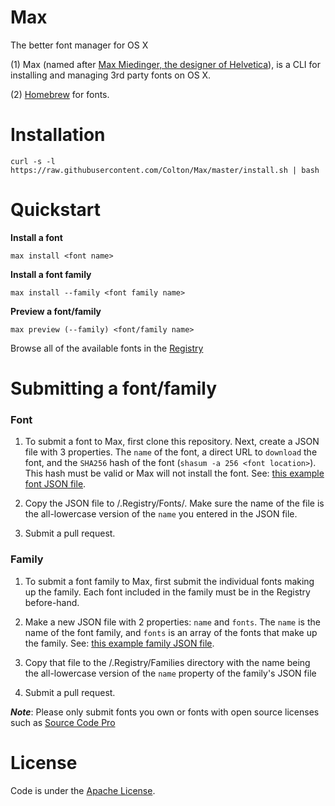 # Max
The better font manager for OS X

(1) Max (named after [Max Miedinger, the designer of Helvetica](https://en.wikipedia.org/wiki/Max_Miedinger)), is a CLI for installing and managing 3rd party fonts on OS X.

(2) [Homebrew](http://brew.sh) for fonts.

# Installation
  ```curl -s -l https://raw.githubusercontent.com/Colton/Max/master/install.sh | bash```

# Quickstart

  **Install a font**

  ```max install <font name>```

  **Install a font family**

  ```max install --family <font family name>```

  **Preview a font/family**

  ```max preview (--family) <font/family name>```

  Browse all of the available fonts in the [Registry](https://github.com/Colton/Max/tree/master/.Registry)

# Submitting a font/family

### Font
1. To submit a font to Max, first clone this repository. Next, create a JSON file with 3 properties. The ```name``` of the font, a direct URL to ```download``` the font, and the ```SHA256``` hash of the font (```shasum -a 256 <font location>```). This hash must be valid or Max will not install the font. See: [this example font JSON file](https://github.com/Colton/Max/blob/master/.Registry/Fonts/firamono-regular.json).

2. Copy the JSON file to /.Registry/Fonts/. Make sure the name of the file is the all-lowercase version of the ```name``` you entered in the JSON file.

3. Submit a pull request.

### Family
1. To submit a font family to Max, first submit the individual fonts making up the family. Each font included in the family must be in the Registry before-hand.

2. Make a new JSON file with 2 properties: ```name``` and  ```fonts```. The ```name``` is the name of the font family, and ```fonts``` is an array of the fonts that make up the family. See: [this example family JSON file](https://github.com/Colton/Max/blob/master/.Registry/Families/fira.json).

3. Copy that file to the /.Registry/Families directory with the name being the all-lowercase version of the ```name``` property of the family's JSON file

4. Submit a pull request.

***Note***: Please only submit fonts you own or fonts with open source licenses such as [Source Code Pro](https://github.com/adobe-fonts/source-code-pro)

# License
Code is under the [Apache License](http://choosealicense.com/licenses/apache-2.0/).
